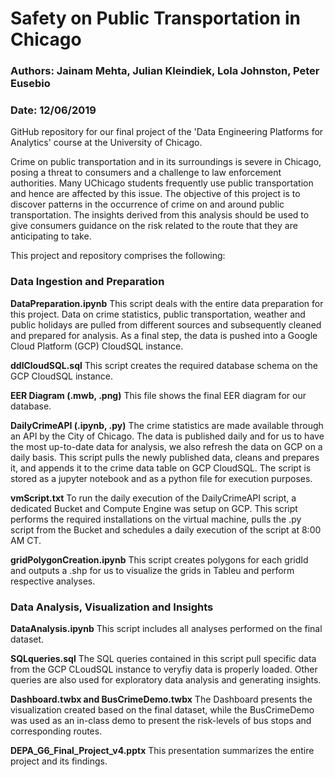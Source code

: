 # Safety on Public Transportation in Chicago

### Authors: Jainam Mehta, Julian Kleindiek, Lola Johnston, Peter Eusebio
### Date: 12/06/2019

GitHub repository for our final project of the 'Data Engineering Platforms for Analytics' course at the University of Chicago.

Crime on public transportation and in its surroundings is severe in Chicago, posing a threat to consumers and a challenge to law enforcement authorities. Many UChicago students frequently use public transportation and hence are affected by this issue. The objective of this project is to discover patterns in the occurrence of crime on and around public transportation. The insights derived from this analysis should be used to give consumers guidance on the risk related to the route that they are anticipating to take.

This project and repository comprises the following:

### Data Ingestion and Preparation  

**DataPreparation.ipynb**
This script deals with the entire data preparation for this project. Data on crime statistics, public transportation, weather and public holidays are pulled from different sources and subsequently cleaned and prepared for analysis. As a final step, the data is pushed into a Google Cloud Platform (GCP) CloudSQL instance.

**ddlCloudSQL.sql**
This script creates the required database schema on the GCP CloudSQL instance. 

**EER Diagram (.mwb, .png)**
This file shows the final EER diagram for our database.

**DailyCrimeAPI (.ipynb, .py)**
The crime statistics are made available through an API by the City of Chicago. The data is published daily and for us to have the most up-to-date data for analysis, we also refresh the data on GCP on a daily basis. This script pulls the newly published data, cleans and prepares it, and appends it to the crime data table on GCP CloudSQL. The script is stored as a jupyter notebook and as a python file for execution purposes.

**vmScript.txt**
To run the daily execution of the DailyCrimeAPI script, a dedicated Bucket and Compute Engine was setup on GCP. This script performs the required installations on the virtual machine, pulls the .py script from the Bucket and schedules a daily execution of the script at 8:00 AM CT.

**gridPolygonCreation.ipynb**
This script creates polygons for each gridId and outputs a .shp for us to visualize the grids in Tableu and perform respective analyses.  


### Data Analysis, Visualization and Insights

**DataAnalysis.ipynb**
This script includes all analyses performed on the final dataset.

**SQLqueries.sql**
The SQL queries contained in this script pull specific data from the GCP CLoudSQL instance to veryfiy data is properly loaded. Other queries are also used for exploratory data analysis and generating insights.

**Dashboard.twbx and BusCrimeDemo.twbx**
The Dashboard presents the visualization created based on the final dataset, while the BusCrimeDemo was used as an in-class demo to present the risk-levels of bus stops and corresponding routes.

**DEPA_G6_Final_Project_v4.pptx**
This presentation summarizes the entire project and its findings.
